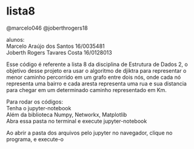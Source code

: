 # lista8
@marcelo046 @joberthrogers18 <br>

alunos: <br>
Marcelo Araújo dos Santos 16/0035481 <br>
Joberth Rogers Tavares Costa 16/0128013 <br>

Esse código é referente a lista 8 da disciplina de Estrutura de Dados 2, o objetivo desse projeto era usar o algoritmo de djiktra para representar o menor caminho percorrido em um grafo entre dois nós, onde cada nó representa uma bairro e cada aresta representa uma rua e sua distancia para chegar em um determinado caminho representado em Km. 

Para rodar os códigos: <br>
Tenha o jupyter-notebook <br>
Além da biblioteca Numpy, Networkx, Matplotlib<br>
Abra essa pasta no terminal e execute jupyter-notebook <br>

Ao abrir a pasta dos arquivos pelo jupyter no navegador, clique no programa, e execute-o
